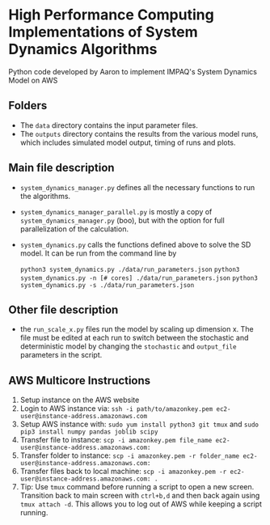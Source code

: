 # High Performance Computing Implementations of System Dynamics Algorithms
Python code developed by Aaron to implement IMPAQ's System Dynamics Model on AWS

## Folders

- The `data` directory contains the input parameter files.
- The `outputs` directory contains the results from the various model runs, which includes simulated model output, timing of runs and plots.

## Main file description

- `system_dynamics_manager.py` defines all the necessary functions to run the algorithms.
- `system_dynamics_manager_parallel.py` is mostly a copy of `system_dynamics_manager.py` (boo), but with the option for full parallelization of the calculation.
- `system_dynamics.py` calls the functions defined above to solve the SD model. It can be run from the command line by 

  `python3 system_dynamics.py ./data/run_parameters.json`
  `python3 system_dynamics.py -n [# cores] ./data/run_parameters.json`
  `python3 system_dynamics.py -s ./data/run_parameters.json`

## Other file description

- the `run_scale_x.py` files run the model by scaling up dimension x. The file must be edited at each run to switch between the stochastic and deterministic model by changing the `stochastic` and `output_file` parameters in the script.

## AWS Multicore Instructions
1. Setup instance on the AWS website
2. Login to AWS instance via: `ssh -i path/to/amazonkey.pem ec2-user@instance-address.amazonaws.com`
3. Setup AWS instance with: `sudo yum install python3 git tmux` and `sudo pip3 install numpy pandas joblib scipy`
4. Transfer file to instance: `scp -i amazonkey.pem file_name ec2-user@instance-address.amazonaws.com:`
5. Transfer folder to instance: `scp -i amazonkey.pem -r folder_name ec2-user@instance-address.amazonaws.com:`
6. Transfer files back to local machine: `scp -i amazonkey.pem -r ec2-user@instance-address.amazonaws.com: .`
7. Tip: Use `tmux` command before running a script to open a new screen. Transition back to main screen with `ctrl+b,d` and then back again using `tmux attach -d`. This allows you to log out of AWS while keeping a script running.
